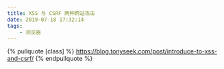 ```yaml
---
title: XSS 与 CSRF 两种跨站攻击
date: 2019-07-18 17:32:14
tags: 
    - 浏览器
---
```


{% pullquote [class] %}
    https://blog.tonyseek.com/post/introduce-to-xss-and-csrf/
{% endpullquote %}